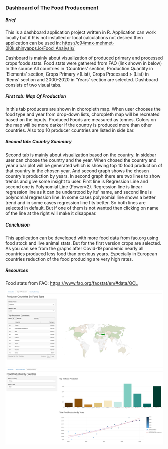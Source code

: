 ### Dashboard of The Food Producement

##### Brief
This is a dashboard application project written in R. Application can work locally but if R is not installed or local calculations not desired then application can be used in: https://c94mnx-mehmet-0l0k.shinyapps.io/Food_Analysis/

Dashboard is mainly about visualization of produced primary and processed crops foods stats. Food stats were gathered from FAO (link shown in below)
In the source All countries in 'Countries' section, Production Quantity in 'Elements' section, Crops Primary >(List), Crops Processed > (List) in 'Items' section and 
2000-2020 in 'Years' section are selected. Dashboard consists of two visual tabs.

##### First tab: Map Of Production
In this tab producers are shown in choropleth map. When user chooses the food type and year from drop-down lists, choropleth map will be recreated based on the inputs.
Produced Foods are measured as tonnes. Colors on the map will be more darker if the country is produced more than other countries.
Also top 10 producer countries are listed in side bar.

##### Second tab: Country Summary
Second tab is mainly about visualization based on the country. In sidebar user can choose the country and the year. When chosed the country and year a bar plot will be
generated which is showing top 10 food production of that country in the chosen year. And second graph shows the chosen country's production by years. In second graph 
there are two lines to show trends and give some insight to user. First line is Regression Line and second one is Polynomial Line (Power=2). Regression line is linear
regression line as it can be understood by its' name, and second line is polynomial regression line. In some cases polynomial line shows a better trend and in some cases regression line fits better. So both lines are selected in default. But if one of them is not wanted then clicking on name of the line at the right will make it disappear.

##### Conclusion
This application can be developed with more food data from fao.org using food stock and live animal stats. But for the first version crops are selected. As you can see 
from the graphs after Covid-19 pandemic nearly all countries produced less food than previous years. Especially in European countries reduction of the food producing are very high rates.

##### Resources
Food stats from FAO:
https://www.fao.org/faostat/en/#data/QCL

![alt text](https://github.com/milikest/map-of-the-food-production/blob/main/First%20Tab.png)
![alt text](https://github.com/milikest/map-of-the-food-production/blob/main/Second%20Tab.png)
